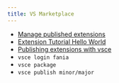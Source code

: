 ```yaml
---
title: VS Marketplace
---
```


- [Manage published extensions](https://marketplace.visualstudio.com/manage/publishers/fania)
- [Extension Tutorial Hello World](https://code.visualstudio.com/Docs/extensions/example-hello-world)
- [Publishing extensions with vsce](https://code.visualstudio.com/docs/tools/vscecli)
- `vsce login fania`
- `vsce package`
- `vsce publish minor/major`
